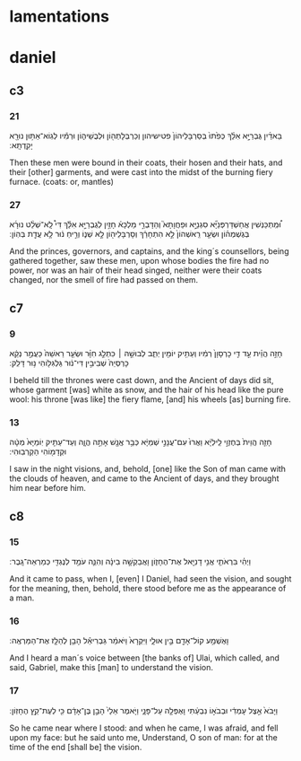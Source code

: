 # lamentations

# daniel
## c3
### 21
בֵּאדַ֜יִן גֻּבְרַיָּ֣א אִלֵּ֗ךְ כְּפִ֙תוּ֙ בְּסַרְבָּלֵיהוֹן֙ פטישיהון וְכַרְבְּלָתְה֖וֹן וּלְבֻשֵׁיה֑וֹן וּרְמִ֕יו לְגֽוֹא־אַתּ֥וּן נוּרָ֖א יָקִֽדְתָּֽא ׃

Then these men were bound in their coats, their hosen and their hats, and their [other] garments, and were cast into the midst of the burning fiery furnace. (coats: or, mantles)

### 27
וּ֠מִֽתְכַּנְּשִׁין אֲחַשְׁדַּרְפְּנַיָּ֞א סִגְנַיָּ֣א וּפַחֲוָתָא֮ וְהַדָּבְרֵ֣י מַלְכָּא֒ חָזַ֣יִן לְגֻבְרַיָּ֣א אִלֵּ֡ךְ דִּי֩ לָֽא־שְׁלֵ֨ט נוּרָ֜א בְּגֶשְׁמְה֗וֹן וּשְׂעַ֤ר רֵֽאשְׁהוֹן֙ לָ֣א הִתְחָרַ֔ךְ וְסָרְבָּלֵיה֖וֹן לָ֣א שְׁנ֑וֹ וְרֵ֣יחַ נ֔וּר לָ֥א עֲדָ֖ת בְּהֽוֹן ׃

And the princes, governors, and captains, and the king´s counsellors, being gathered together, saw these men, upon whose bodies the fire had no power, nor was an hair of their head singed, neither were their coats changed, nor the smell of fire had passed on them.
## c7
### 9
חָזֵ֣ה הֲוֵ֗ית עַ֣ד דִּ֤י כָרְסָוָן֙ רְמִ֔יו וְעַתִּ֥יק יוֹמִ֖ין יְתִ֑ב לְבוּשֵׁ֣הּ ׀ כִּתְלַ֣ג חִוָּ֗ר וּשְׂעַ֤ר רֵאשֵׁהּ֙ כַּעֲמַ֣ר נְקֵ֔א כָּרְסְיֵהּ֙ שְׁבִיבִ֣ין דִּי־נ֔וּר גַּלְגִּלּ֖וֹהִי נ֥וּר דָּלִֽק ׃

I beheld till the thrones were cast down, and the Ancient of days did sit, whose garment [was] white as snow, and the hair of his head like the pure wool: his throne [was like] the fiery flame, [and] his wheels [as] burning fire.
### 13
חָזֵ֤ה הֲוֵית֙ בְּחֶזְוֵ֣י לֵֽילְיָ֔א וַאֲרוּ֙ עִם־עֲנָנֵ֣י שְׁמַיָּ֔א כְּבַ֥ר אֱנָ֖שׁ אָתֵ֣ה הֲוָ֑ה וְעַד־עַתִּ֤יק יֽוֹמַיָּא֙ מְטָ֔ה וּקְדָמ֖וֹהִי הַקְרְבֽוּהִי ׃

I saw in the night visions, and, behold, [one] like the Son of man came with the clouds of heaven, and came to the Ancient of days, and they brought him near before him.
## c8
### 15
וַיְהִ֗י בִּרְאֹתִ֛י אֲנִ֥י דָנִיֵּ֖אל אֶת־הֶחָז֑וֹן וָאֲבַקְשָׁ֣ה בִינָ֔ה וְהִנֵּ֛ה עֹמֵ֥ד לְנֶגְדִּ֖י כְּמַרְאֵה־גָֽבֶר ׃

And it came to pass, when I, [even] I Daniel, had seen the vision, and sought for the meaning, then, behold, there stood before me as the appearance of a man.
### 16
וָאֶשְׁמַ֥ע קוֹל־אָדָ֖ם בֵּ֣ין אוּלָ֑י וַיִּקְרָא֙ וַיֹּאמַ֔ר גַּבְרִיאֵ֕ל הָבֵ֥ן לְהַלָּ֖ז אֶת־הַמַּרְאֶֽה ׃

And I heard a man´s voice between [the banks of] Ulai, which called, and said, Gabriel, make this [man] to understand the vision.
### 17
וַיָּבֹא֙ אֵ֣צֶל עָמְדִ֔י וּבְבֹא֣וֹ נִבְעַ֔תִּי וָאֶפְּלָ֖ה עַל־פָּנָ֑י וַיֹּ֤אמֶר אֵלַי֙ הָבֵ֣ן בֶּן־אָדָ֔ם כִּ֖י לְעֶת־קֵ֥ץ הֶחָזֽוֹן ׃

So he came near where I stood: and when he came, I was afraid, and fell upon my face: but he said unto me, Understand, O son of man: for at the time of the end [shall be] the vision.